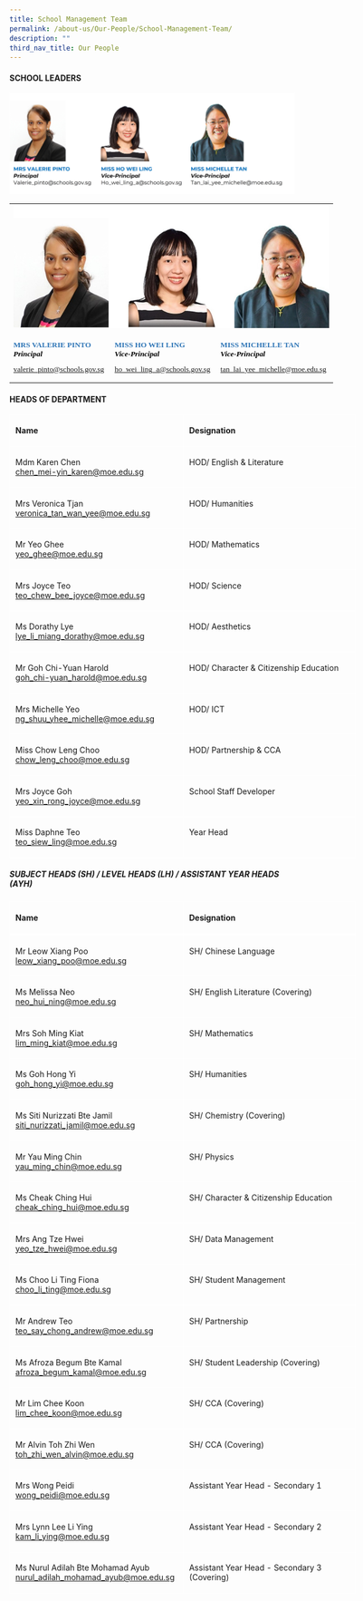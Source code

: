 ```yaml
---
title: School Management Team
permalink: /about-us/Our-People/School-Management-Team/
description: ""
third_nav_title: Our People
---
```

#### **SCHOOL LEADERS**
![](/images/About%20us/Our%20People/School%20Management%20Team/slsphoto4.jpg)

 <table border="0" cellpadding="0" cellspacing="0" width="858" style="border-collapse:
 collapse;width:429pt;mso-yfti-tbllook:1184"><colgroup><col width="268" style="mso-width-source:userset;width:134pt"> <col width="279" style="mso-width-source:userset;width:139pt"> <col width="312" style="mso-width-source:userset;width:156pt"></colgroup><tbody><tr height="248" style="mso-height-source:userset;height:123.78pt"><td colspan="3" height="248" class="oa1" width="858" style="height:123.78pt;
  width:429pt"><p style="language:en-US;line-height:107%;margin-top:0pt;margin-bottom:8.0pt;
  margin-left:0in;text-align:left;direction:ltr;unicode-bidi:embed;mso-line-break-override:
  none;word-break:normal;punctuation-wrap:hanging"><span style="font-size:10.0pt;
  font-family:Calibri;mso-ascii-font-family:Calibri;color:black;mso-color-index:
  1;mso-font-kerning:12.0pt;language:en-US;font-weight:bold;mso-style-textfill-type:
  solid;mso-style-textfill-fill-themecolor:text1;mso-style-textfill-fill-color:
  black;mso-style-textfill-fill-alpha:100.0%"><img src="/images/About%20us/Our%20People/School%20Management%20Team/school_leaders_1.jpg"></span></p></td></tr><tr height="112" style="mso-height-source:userset;height:55.75pt"><td height="112" class="oa1" width="268" style="height:55.75pt;width:134pt"><p style="language:en-US;line-height:107%;margin-top:0pt;margin-bottom:8.0pt;
  margin-left:0in;text-align:left;direction:ltr;unicode-bidi:embed;mso-line-break-override:
  none;word-break:normal;punctuation-wrap:hanging"><span style="font-size:10.0pt;
  font-family:Calibri;mso-ascii-font-family:Calibri;color:#2E75B6;mso-color-index:
  8;mso-font-kerning:12.0pt;language:en-US;font-weight:bold;mso-style-textfill-type:
  solid;mso-style-textfill-fill-themecolor:accent5;mso-style-textfill-fill-color:
  #2E75B6;mso-style-textfill-fill-alpha:100.0%;mso-style-textfill-fill-colortransforms:
  lumm=75000">MRS VALERIE PINTO</span><span style="font-size:10.0pt;font-family:
  Calibri;mso-ascii-font-family:Calibri;color:black;mso-color-index:1;
  mso-font-kerning:12.0pt;language:en-US;font-weight:bold;mso-style-textfill-type:
  solid;mso-style-textfill-fill-themecolor:text1;mso-style-textfill-fill-color:
  black;mso-style-textfill-fill-alpha:100.0%"><br></span><span style="font-size:10.0pt;font-family:Calibri;mso-ascii-font-family:
  Calibri;color:black;mso-color-index:1;mso-font-kerning:12.0pt;language:en-US;
  font-weight:bold;font-style:italic;mso-style-textfill-type:solid;mso-style-textfill-fill-themecolor:
  text1;mso-style-textfill-fill-color:black;mso-style-textfill-fill-alpha:100.0%">Principal</span></p><p style="language:en-US;line-height:107%;margin-top:0pt;margin-bottom:8.0pt;
  margin-left:0in;text-align:left;direction:ltr;unicode-bidi:embed;mso-line-break-override:
  none;word-break:normal;punctuation-wrap:hanging"><span style="font-size:10.0pt;
  font-family:Calibri;mso-ascii-font-family:Calibri;color:black;mso-color-index:
  1;mso-font-kerning:12.0pt;language:en-US;font-weight:normal;font-style:normal;
  mso-style-textfill-type:solid;mso-style-textfill-fill-themecolor:text1;
  mso-style-textfill-fill-color:black;mso-style-textfill-fill-alpha:100.0%"><a href="mailto:valerie_pinto@schools.gov.sg">valerie_pinto@schools.gov.sg</a></span></p></td><td class="oa1" width="279" style="width:139pt"><p style="language:en-US;line-height:107%;margin-top:0pt;margin-bottom:8.0pt;
  margin-left:0in;text-align:left;direction:ltr;unicode-bidi:embed;mso-line-break-override:
  none;word-break:normal;punctuation-wrap:hanging"><span style="font-size:10.0pt;
  font-family:Calibri;mso-ascii-font-family:Calibri;color:#2E75B6;mso-color-index:
  8;mso-font-kerning:12.0pt;language:en-US;font-weight:bold;mso-style-textfill-type:
  solid;mso-style-textfill-fill-themecolor:accent5;mso-style-textfill-fill-color:
  #2E75B6;mso-style-textfill-fill-alpha:100.0%;mso-style-textfill-fill-colortransforms:
  lumm=75000">MISS HO WEI LING</span><span style="font-size:10.0pt;font-family:
  Calibri;mso-ascii-font-family:Calibri;color:black;mso-color-index:1;
  mso-font-kerning:12.0pt;language:en-US;mso-style-textfill-type:solid;
  mso-style-textfill-fill-themecolor:text1;mso-style-textfill-fill-color:black;
  mso-style-textfill-fill-alpha:100.0%"><br></span><span style="font-size:10.0pt;font-family:Calibri;mso-ascii-font-family:
  Calibri;color:black;mso-color-index:1;mso-font-kerning:12.0pt;language:en-US;
  font-weight:bold;font-style:italic;mso-style-textfill-type:solid;mso-style-textfill-fill-themecolor:
  text1;mso-style-textfill-fill-color:black;mso-style-textfill-fill-alpha:100.0%">Vice-Principal</span></p><p style="language:en-US;line-height:107%;margin-top:0pt;margin-bottom:8.0pt;
  margin-left:0in;text-align:left;direction:ltr;unicode-bidi:embed;mso-line-break-override:
  none;word-break:normal;punctuation-wrap:hanging"><span style="font-size:10.0pt;
  font-family:Calibri;mso-ascii-font-family:Calibri;color:black;mso-color-index:
  1;mso-font-kerning:12.0pt;language:en-US;font-weight:normal;font-style:normal;
  mso-style-textfill-type:solid;mso-style-textfill-fill-themecolor:text1;
  mso-style-textfill-fill-color:black;mso-style-textfill-fill-alpha:100.0%"><a href="ho_wei_ling_a@schools.gov.sg">ho_wei_ling_a@schools.gov.sg</a></span></p></td><td class="oa1" width="312" style="width:156pt"><p style="language:en-US;line-height:107%;margin-top:0pt;margin-bottom:8.0pt;
  margin-left:0in;text-align:left;direction:ltr;unicode-bidi:embed;mso-line-break-override:
  none;word-break:normal;punctuation-wrap:hanging"><span style="font-size:10.0pt;
  font-family:Calibri;mso-ascii-font-family:Calibri;color:#2E75B6;mso-color-index:
  8;mso-font-kerning:12.0pt;language:en-US;font-weight:bold;mso-style-textfill-type:
  solid;mso-style-textfill-fill-themecolor:accent5;mso-style-textfill-fill-color:
  #2E75B6;mso-style-textfill-fill-alpha:100.0%;mso-style-textfill-fill-colortransforms:
  lumm=75000">MISS MICHELLE TAN<br></span><span style="font-size:10.0pt;font-family:Calibri;mso-ascii-font-family:
  Calibri;color:black;mso-color-index:1;mso-font-kerning:12.0pt;language:en-US;
  font-weight:bold;font-style:italic;mso-style-textfill-type:solid;mso-style-textfill-fill-themecolor:
  text1;mso-style-textfill-fill-color:black;mso-style-textfill-fill-alpha:100.0%">Vice-Principal</span></p><p style="language:en-US;line-height:107%;margin-top:0pt;margin-bottom:8.0pt;
  margin-left:0in;text-align:left;direction:ltr;unicode-bidi:embed;mso-line-break-override:
  none;word-break:normal;punctuation-wrap:hanging"><span style="font-size:10.0pt;
  font-family:Calibri;mso-ascii-font-family:Calibri;color:black;mso-color-index:
  1;mso-font-kerning:12.0pt;language:en-US;font-weight:normal;font-style:normal;
  mso-style-textfill-type:solid;mso-style-textfill-fill-themecolor:text1;
  mso-style-textfill-fill-color:black;mso-style-textfill-fill-alpha:100.0%"><a href="tan_lai_yee_michelle@moe.edu.sg">tan_lai_yee_michelle@moe.edu.sg</a></span></p></td></tr></tbody></table>   

#### **HEADS OF DEPARTMENT**
<table class="MsoNormalTable" border="0" cellspacing="0" cellpadding="0" width="569" style="width:510pt;border-collapse:collapse;mso-yfti-tbllook:1056;
 mso-padding-alt:0cm 0cm 0cm 0cm"><tbody><tr style="mso-yfti-irow:0;mso-yfti-firstrow:yes;height:30pt"><td width="284" valign="top" style="width:213.0pt;border:solid white 1.0pt;
  border-bottom:solid white 1.0pt;padding:3.6pt 7.2pt 3.6pt 7.2pt;height:30pt"><p class="MsoNormal"><b><span lang="EN-SG" style="mso-ansi-language:EN-SG">Name</span></b></p></td><td width="300" valign="top" style="width:213.0pt;border-top:solid white 1.0pt;
  border-left:none;border-bottom:solid white 1.0pt;border-right:solid white 1.0pt;
  mso-border-left-alt:solid white 1.0pt;padding:3.6pt 7.2pt 3.6pt 7.2pt;
  height:30pt"><p class="MsoNormal"><b><span lang="EN-SG" style="mso-ansi-language:EN-SG">Designation</span></b></p></td></tr><tr style="mso-yfti-irow:1;height:30pt"><td width="284" valign="top" style="width:213.0pt;border:solid white 1.0pt;
  border-top:none;mso-border-top-alt:solid white 3.0pt;padding:3.6pt 7.2pt 3.6pt 7.2pt;
  height:30pt"><p class="MsoNormal"><span lang="EN-SG" style="mso-ansi-language:EN-SG">Mdm Karen Chen<br><a href="chen_mei-yin_karen@moe.edu.sg">chen_mei-yin_karen@moe.edu.sg</a></span></p></td><td width="284" valign="top" style="width:213.0pt;border-top:none;border-left:
  none;border-bottom:solid white 1.0pt;border-right:solid white 1.0pt;
  mso-border-top-alt:solid white 3.0pt;mso-border-left-alt:solid white 1.0pt;
  padding:3.6pt 7.2pt 3.6pt 7.2pt;height:29.2pt"><p class="MsoNormal"><span lang="EN-SG" style="mso-ansi-language:EN-SG">HOD/ English &amp; Literature</span></p></td></tr><tr style="mso-yfti-irow:2;height:29.2pt"><td width="284" valign="top" style="width:213.0pt;border:solid white 1.0pt;
  border-top:none;mso-border-top-alt:solid white 1.0pt;padding:3.6pt 7.2pt 3.6pt 7.2pt;
  height:29.2pt"><p class="MsoNormal"><span lang="EN-SG" style="mso-ansi-language:EN-SG">Mrs Veronica Tjan<br><a href="veronica_tan_wan_yee@moe.edu.sg">veronica_tan_wan_yee@moe.edu.sg</a></span></p></td><td width="284" valign="top" style="width:213.0pt;border-top:none;border-left:
  none;border-bottom:solid white 1.0pt;border-right:solid white 1.0pt;
  mso-border-top-alt:solid white 1.0pt;mso-border-left-alt:solid white 1.0pt;
  padding:3.6pt 7.2pt 3.6pt 7.2pt;height:29.2pt"><p class="MsoNormal">HOD/ Humanities</p></td></tr><tr style="mso-yfti-irow:3;height:29.2pt"><td width="284" valign="top" style="width:213.0pt;border:solid white 1.0pt;
  border-top:none;mso-border-top-alt:solid white 1.0pt;padding:3.6pt 7.2pt 3.6pt 7.2pt;
  height:29.2pt"><p class="MsoNormal"><span lang="EN-SG" style="mso-ansi-language:EN-SG">Mr Yeo Ghee<br><a href="yeo_ghee@moe.edu.sg">yeo_ghee@moe.edu.sg</a></span></p></td><td width="284" valign="top" style="width:213.0pt;border-top:none;border-left:
  none;border-bottom:solid white 1.0pt;border-right:solid white 1.0pt;
  mso-border-top-alt:solid white 1.0pt;mso-border-left-alt:solid white 1.0pt;
  padding:3.6pt 7.2pt 3.6pt 7.2pt;height:29.2pt"><p class="MsoNormal">HOD/ Mathematics</p></td></tr><tr style="mso-yfti-irow:4;height:29.2pt"><td width="284" valign="top" style="width:213.0pt;border:solid white 1.0pt;
  border-top:none;mso-border-top-alt:solid white 1.0pt;padding:3.6pt 7.2pt 3.6pt 7.2pt;
  height:29.2pt"><p class="MsoNormal">Mrs Joyce Teo<br><a href="teo_chew_bee_joyce@moe.edu.sg">teo_chew_bee_joyce@moe.edu.sg</a></p></td><td width="284" valign="top" style="width:213.0pt;border-top:none;border-left:
  none;border-bottom:solid white 1.0pt;border-right:solid white 1.0pt;
  mso-border-top-alt:solid white 1.0pt;mso-border-left-alt:solid white 1.0pt;
  padding:3.6pt 7.2pt 3.6pt 7.2pt;height:29.2pt"><p class="MsoNormal">HOD/ Science</p></td></tr><tr style="mso-yfti-irow:5;height:29.2pt"><td width="284" valign="top" style="width:213.0pt;border:solid white 1.0pt;
  border-top:none;mso-border-top-alt:solid white 1.0pt;padding:3.6pt 7.2pt 3.6pt 7.2pt;
  height:29.2pt"><p class="MsoNormal">Ms Dorathy Lye<br><a href="lye_li_miang_dorathy@moe.edu.sg">lye_li_miang_dorathy@moe.edu.sg</a></p></td><td width="284" valign="top" style="width:213.0pt;border-top:none;border-left:
  none;border-bottom:solid white 1.0pt;border-right:solid white 1.0pt;
  mso-border-top-alt:solid white 1.0pt;mso-border-left-alt:solid white 1.0pt;
  padding:3.6pt 7.2pt 3.6pt 7.2pt;height:29.2pt"><p class="MsoNormal">HOD/ Aesthetics</p></td></tr><tr style="mso-yfti-irow:6;height:29.2pt"><td width="284" valign="top" style="width:215.0pt;border:solid white 1.0pt;
  border-top:none;mso-border-top-alt:solid white 1.0pt;padding:3.6pt 7.2pt 3.6pt 7.2pt;
  height:29.2pt"><p class="MsoNormal">Mr Goh Chi-Yuan Harold<br><a href="goh_chi-yuan_harold@moe.edu.sg">goh_chi-yuan_harold@moe.edu.sg</a></p></td><td width="284" valign="top" style="width:213.0pt;border-top:none;border-left:
  none;border-bottom:solid white 1.0pt;border-right:solid white 1.0pt;
  mso-border-top-alt:solid white 1.0pt;mso-border-left-alt:solid white 1.0pt;
  padding:3.6pt 7.2pt 3.6pt 7.2pt;height:29.2pt"><p class="MsoNormal">HOD/ Character &amp; Citizenship Education</p></td></tr>
	<tr style="mso-yfti-irow:7;height:29.2pt">
	<td width="284" valign="top" style="width:213.0pt;border:solid white 1.0pt;
  border-top:none;mso-border-top-alt:solid white 1.0pt;padding:3.6pt 7.2pt 3.6pt 7.2pt;
  height:29.2pt"><p class="MsoNormal">Mrs Michelle Yeo<br><a href="ng_shuu_yhee_michelle@moe.edu.sg">ng_shuu_yhee_michelle@moe.edu.sg</a></p></td><td width="284" valign="top" style="width:213.0pt;border-top:none;border-left:
  none;border-bottom:solid white 1.0pt;border-right:solid white 1.0pt;
  mso-border-top-alt:solid white 1.0pt;mso-border-left-alt:solid white 1.0pt;
  padding:3.6pt 7.2pt 3.6pt 7.2pt;height:29.2pt"><p class="MsoNormal">HOD/ ICT</p></td></tr><tr style="mso-yfti-irow:8;height:29.2pt"><td width="284" valign="top" style="width:213.0pt;border:solid white 1.0pt;
  border-top:none;mso-border-top-alt:solid white 1.0pt;padding:3.6pt 7.2pt 3.6pt 7.2pt;
  height:29.2pt"><p class="MsoNormal">Miss Chow Leng Choo<br><a href="chow_leng_choo@moe.edu.sg">chow_leng_choo@moe.edu.sg</a></p></td><td width="284" valign="top" style="width:213.0pt;border-top:none;border-left:
  none;border-bottom:solid white 1.0pt;border-right:solid white 1.0pt;
  mso-border-top-alt:solid white 1.0pt;mso-border-left-alt:solid white 1.0pt;
  padding:3.6pt 7.2pt 3.6pt 7.2pt;height:29.2pt"><p class="MsoNormal">HOD/ Partnership &amp; CCA</p></td></tr><tr style="mso-yfti-irow:9;height:29.2pt"><td width="284" valign="top" style="width:213.0pt;border:solid white 1.0pt;
  border-top:none;mso-border-top-alt:solid white 1.0pt;padding:3.6pt 7.2pt 3.6pt 7.2pt;
  height:29.2pt"><p class="MsoNormal">Mrs Joyce Goh<br><a href="yeo_xin_rong_joyce@moe.edu.sg">yeo_xin_rong_joyce@moe.edu.sg</a></p></td><td width="284" valign="top" style="width:213.0pt;border-top:none;border-left:
  none;border-bottom:solid white 1.0pt;border-right:solid white 1.0pt;
  mso-border-top-alt:solid white 1.0pt;mso-border-left-alt:solid white 1.0pt;
  padding:3.6pt 7.2pt 3.6pt 7.2pt;height:29.2pt"><p class="MsoNormal">School Staff Developer</p></td></tr><tr style="mso-yfti-irow:10;mso-yfti-lastrow:yes;height:29.2pt"><td width="284" valign="top" style="width:213.0pt;border:solid white 1.0pt;
  border-top:none;mso-border-top-alt:solid white 1.0pt;padding:3.6pt 7.2pt 3.6pt 7.2pt;
  height:29.2pt"><p class="MsoNormal">Miss Daphne Teo<br><a href="teo_siew_ling@moe.edu.sg">teo_siew_ling@moe.edu.sg</a></p></td><td width="284" valign="top" style="width:213.0pt;border-top:none;border-left:
  none;border-bottom:solid white 1.0pt;border-right:solid white 1.0pt;
  mso-border-top-alt:solid white 1.0pt;mso-border-left-alt:solid white 1.0pt;
  padding:3.6pt 7.2pt 3.6pt 7.2pt;height:29.2pt"><p class="MsoNormal">Year Head</p></td></tr></tbody></table>

##### **SUBJECT HEADS (SH) / LEVEL HEADS (LH) / ASSISTANT YEAR HEADS (AYH)**

<table class="MsoNormalTable" border="0" cellspacing="0" cellpadding="0" width="570" style="width:510pt;border-collapse:collapse;mso-yfti-tbllook:1056;
 mso-padding-alt:0cm 0cm 0cm 0cm"><tbody><tr style="mso-yfti-irow:0;mso-yfti-firstrow:yes;height:23.8pt"><td width="284" valign="top" style="width:213.0pt;border:solid white 1.0pt;
  border-bottom:solid white 3.0pt;padding:3.6pt 7.2pt 3.6pt 7.2pt;height:23.8pt"><p class="MsoNormal"><b><span lang="EN-SG" style="mso-ansi-language:EN-SG">Name</span></b></p></td><td width="500" valign="top" style="width:213.0pt;border-top:solid white 1.0pt;
  border-left:none;border-bottom:solid white 3.0pt;border-right:solid white 1.0pt;
  mso-border-left-alt:solid white 1.0pt;padding:3.6pt 7.2pt 3.6pt 7.2pt;
  height:23.8pt"><p class="MsoNormal"><b><span lang="EN-SG" style="mso-ansi-language:EN-SG">Designation</span></b></p></td></tr><tr style="mso-yfti-irow:1;height:29.2pt"><td width="300" valign="top" style="width:213.0pt;border:solid white 1.0pt;
  border-top:none;mso-border-top-alt:solid white 3.0pt;padding:3.6pt 7.2pt 3.6pt 7.2pt;
  height:29.2pt"><p class="MsoNormal"><span lang="EN-SG" style="mso-ansi-language:EN-SG">Mr Leow Xiang Poo<br><a href="leow_xiang_poo@moe.edu.sg">leow_xiang_poo@moe.edu.sg</a></span></p></td><td width="284" valign="top" style="width:213.0pt;border-top:none;border-left:
  none;border-bottom:solid white 1.0pt;border-right:solid white 1.0pt;
  mso-border-top-alt:solid white 3.0pt;mso-border-left-alt:solid white 1.0pt;
  padding:3.6pt 7.2pt 3.6pt 7.2pt;height:29.2pt"><p class="MsoNormal"><span lang="EN-SG" style="mso-ansi-language:EN-SG">SH/ Chinese Language</span></p></td></tr><tr style="mso-yfti-irow:2;height:29.2pt"><td width="284" valign="top" style="width:213.0pt;border:solid white 1.0pt;
  border-top:none;mso-border-top-alt:solid white 1.0pt;padding:3.6pt 7.2pt 3.6pt 7.2pt;
  height:29.2pt"><p class="MsoNormal"><span lang="EN-SG" style="mso-ansi-language:EN-SG">Ms Melissa Neo<br><a href="neo_hui_ning@moe.edu.sg">neo_hui_ning@moe.edu.sg</a></span></p></td><td width="284" valign="top" style="width:213.0pt;border-top:none;border-left:
  none;border-bottom:solid white 1.0pt;border-right:solid white 1.0pt;
  mso-border-top-alt:solid white 1.0pt;mso-border-left-alt:solid white 1.0pt;
  padding:3.6pt 7.2pt 3.6pt 7.2pt;height:29.2pt"><p class="MsoNormal">SH/ English Literature (Covering)</p></td></tr><tr style="mso-yfti-irow:3;height:29.2pt"><td width="284" valign="top" style="width:213.0pt;border:solid white 1.0pt;
  border-top:none;mso-border-top-alt:solid white 1.0pt;padding:3.6pt 7.2pt 3.6pt 7.2pt;
  height:29.2pt"><p class="MsoNormal"><span lang="EN-SG" style="mso-ansi-language:EN-SG">Mrs Soh Ming Kiat<br><a href="lim_ming_kia@moe.edu.sg">lim_ming_kiat@moe.edu.sg</a></span></p></td><td width="284" valign="top" style="width:213.0pt;border-top:none;border-left:
  none;border-bottom:solid white 1.0pt;border-right:solid white 1.0pt;
  mso-border-top-alt:solid white 1.0pt;mso-border-left-alt:solid white 1.0pt;
  padding:3.6pt 7.2pt 3.6pt 7.2pt;height:29.2pt"><p class="MsoNormal">SH/ Mathematics</p></td></tr><tr style="mso-yfti-irow:4;height:29.2pt"><td width="284" valign="top" style="width:213.0pt;border:solid white 1.0pt;
  border-top:none;mso-border-top-alt:solid white 1.0pt;padding:3.6pt 7.2pt 3.6pt 7.2pt;
  height:29.2pt"><p class="MsoNormal">Ms Goh Hong Yi<br><a href="goh_hong_yi@moe.edu.sg">goh_hong_yi@moe.edu.sg</a></p></td><td width="284" valign="top" style="width:213.0pt;border-top:none;border-left:
  none;border-bottom:solid white 1.0pt;border-right:solid white 1.0pt;
  mso-border-top-alt:solid white 1.0pt;mso-border-left-alt:solid white 1.0pt;
  padding:3.6pt 7.2pt 3.6pt 7.2pt;height:29.2pt"><p class="MsoNormal">SH/ Humanities</p></td></tr><tr style="mso-yfti-irow:5;height:29.2pt"><td width="284" valign="top" style="width:213.0pt;border:solid white 1.0pt;
  border-top:none;mso-border-top-alt:solid white 1.0pt;padding:3.6pt 7.2pt 3.6pt 7.2pt;
  height:29.2pt"><p class="MsoNormal">Ms Siti Nurizzati Bte Jamil<br><a href="siti_nurizzati_jami@moe.edu.sg">siti_nurizzati_jamil@moe.edu.sg</a></p></td><td width="284" valign="top" style="width:213.0pt;border-top:none;border-left:
  none;border-bottom:solid white 1.0pt;border-right:solid white 1.0pt;
  mso-border-top-alt:solid white 1.0pt;mso-border-left-alt:solid white 1.0pt;
  padding:3.6pt 7.2pt 3.6pt 7.2pt;height:29.2pt"><p class="MsoNormal">SH/ Chemistry (Covering)</p></td></tr><tr style="mso-yfti-irow:6;height:29.2pt"><td width="284" valign="top" style="width:215.0pt;border:solid white 1.0pt;
  border-top:none;mso-border-top-alt:solid white 1.0pt;padding:3.6pt 7.2pt 3.6pt 7.2pt;
  height:29.2pt"><p class="MsoNormal">Mr Yau Ming Chin<br><a href="yau_ming_chi@moe.edu.sg">yau_ming_chin@moe.edu.sg</a></p></td><td width="284" valign="top" style="width:213.0pt;border-top:none;border-left:
  none;border-bottom:solid white 1.0pt;border-right:solid white 1.0pt;
  mso-border-top-alt:solid white 1.0pt;mso-border-left-alt:solid white 1.0pt;
  padding:3.6pt 7.2pt 3.6pt 7.2pt;height:29.2pt"><p class="MsoNormal">SH/ Physics</p></td></tr>
	<tr style="mso-yfti-irow:7;height:29.2pt">
	<td width="284" valign="top" style="width:213.0pt;border:solid white 1.0pt;
  border-top:none;mso-border-top-alt:solid white 1.0pt;padding:3.6pt 7.2pt 3.6pt 7.2pt;
  height:29.2pt"><p class="MsoNormal">Ms Cheak Ching Hui<br><a href="cheak_ching_hui@moe.edu.sg">cheak_ching_hui@moe.edu.sg</a></p></td><td width="284" valign="top" style="width:213.0pt;border-top:none;border-left:
  none;border-bottom:solid white 1.0pt;border-right:solid white 1.0pt;
  mso-border-top-alt:solid white 1.0pt;mso-border-left-alt:solid white 1.0pt;
  padding:3.6pt 7.2pt 3.6pt 7.2pt;height:29.2pt"><p class="MsoNormal">SH/ Character &amp; Citizenship Education</p></td></tr><tr style="mso-yfti-irow:8;height:29.2pt"><td width="284" valign="top" style="width:213.0pt;border:solid white 1.0pt;
  border-top:none;mso-border-top-alt:solid white 1.0pt;padding:3.6pt 7.2pt 3.6pt 7.2pt;
  height:29.2pt"><p class="MsoNormal">Mrs Ang Tze Hwei<br><a href="yeo_tze_hwei@moe.edu.sg">yeo_tze_hwei@moe.edu.sg</a></p></td><td width="284" valign="top" style="width:213.0pt;border-top:none;border-left:
  none;border-bottom:solid white 1.0pt;border-right:solid white 1.0pt;
  mso-border-top-alt:solid white 1.0pt;mso-border-left-alt:solid white 1.0pt;
  padding:3.6pt 7.2pt 3.6pt 7.2pt;height:29.2pt"><p class="MsoNormal">SH/ Data Management</p></td></tr><tr style="mso-yfti-irow:9;height:29.2pt"><td width="284" valign="top" style="width:213.0pt;border:solid white 1.0pt;
  border-top:none;mso-border-top-alt:solid white 1.0pt;padding:3.6pt 7.2pt 3.6pt 7.2pt;
  height:29.2pt"><p class="MsoNormal">Ms Choo Li Ting Fiona<br><a href="choo_li_ting@moe.edu.sg">choo_li_ting@moe.edu.sg</a></p></td><td width="284" valign="top" style="width:213.0pt;border-top:none;border-left:
  none;border-bottom:solid white 1.0pt;border-right:solid white 1.0pt;
  mso-border-top-alt:solid white 1.0pt;mso-border-left-alt:solid white 1.0pt;
  padding:3.6pt 7.2pt 3.6pt 7.2pt;height:29.2pt"><p class="MsoNormal">SH/ Student Management</p></td></tr><tr style="mso-yfti-irow:10;mso-yfti-lastrow:yes;height:29.2pt"><td width="284" valign="top" style="width:213.0pt;border:solid white 1.0pt;
  border-top:none;mso-border-top-alt:solid white 1.0pt;padding:3.6pt 7.2pt 3.6pt 7.2pt;
  height:29.2pt"><p class="MsoNormal">Mr Andrew Teo<br><a href="teo_say_chong_andrew@moe.edu.sg">teo_say_chong_andrew@moe.edu.sg</a></p></td><td width="284" valign="top" style="width:213.0pt;border-top:none;border-left:
  none;border-bottom:solid white 1.0pt;border-right:solid white 1.0pt;
  mso-border-top-alt:solid white 1.0pt;mso-border-left-alt:solid white 1.0pt;
  padding:3.6pt 7.2pt 3.6pt 7.2pt;height:29.2pt"><p class="MsoNormal">SH/ Partnership</p></td></tr><tr style="mso-yfti-irow:10;mso-yfti-lastrow:yes;height:29.2pt"><td width="284" valign="top" style="width:213.0pt;border:solid white 1.0pt;
  border-top:none;mso-border-top-alt:solid white 1.0pt;padding:3.6pt 7.2pt 3.6pt 7.2pt;
  height:29.2pt"><p class="MsoNormal">Ms Afroza Begum Bte Kamal<br><a href="afroza_begum_kamal@moe.edu.sg">afroza_begum_kamal@moe.edu.sg</a></p></td><td width="284" valign="top" style="width:213.0pt;border-top:none;border-left:
  none;border-bottom:solid white 1.0pt;border-right:solid white 1.0pt;
  mso-border-top-alt:solid white 1.0pt;mso-border-left-alt:solid white 1.0pt;
  padding:3.6pt 7.2pt 3.6pt 7.2pt;height:29.2pt"><p class="MsoNormal">SH/ Student Leadership (Covering)</p></td></tr><tr style="mso-yfti-irow:10;mso-yfti-lastrow:yes;height:29.2pt"><td width="284" valign="top" style="width:213.0pt;border:solid white 1.0pt;
  border-top:none;mso-border-top-alt:solid white 1.0pt;padding:3.6pt 7.2pt 3.6pt 7.2pt;
  height:29.2pt"><p class="MsoNormal">Mr Lim Chee Koon<br><a href="lim_chee_koon@moe.edu.sg">lim_chee_koon@moe.edu.sg</a></p></td><td width="284" valign="top" style="width:213.0pt;border-top:none;border-left:
  none;border-bottom:solid white 1.0pt;border-right:solid white 1.0pt;
  mso-border-top-alt:solid white 1.0pt;mso-border-left-alt:solid white 1.0pt;
  padding:3.6pt 7.2pt 3.6pt 7.2pt;height:29.2pt"><p class="MsoNormal">SH/ CCA (Covering)</p></td></tr><tr style="mso-yfti-irow:10;mso-yfti-lastrow:yes;height:29.2pt"><td width="284" valign="top" style="width:213.0pt;border:solid white 1.0pt;
  border-top:none;mso-border-top-alt:solid white 1.0pt;padding:3.6pt 7.2pt 3.6pt 7.2pt;
  height:29.2pt"><p class="MsoNormal">Mr Alvin Toh Zhi Wen<br><a href="toh_zhi_wen_alvin@moe.edu.sg">toh_zhi_wen_alvin@moe.edu.sg</a></p></td><td width="284" valign="top" style="width:213.0pt;border-top:none;border-left:
  none;border-bottom:solid white 1.0pt;border-right:solid white 1.0pt;
  mso-border-top-alt:solid white 1.0pt;mso-border-left-alt:solid white 1.0pt;
  padding:3.6pt 7.2pt 3.6pt 7.2pt;height:29.2pt"><p class="MsoNormal">SH/ CCA (Covering)</p></td></tr><tr style="mso-yfti-irow:10;mso-yfti-lastrow:yes;height:29.2pt"><td width="284" valign="top" style="width:213.0pt;border:solid white 1.0pt;
  border-top:none;mso-border-top-alt:solid white 1.0pt;padding:3.6pt 7.2pt 3.6pt 7.2pt;
  height:29.2pt"><p class="MsoNormal">Mrs Wong Peidi<br><a href="wong_peidi@moe.edu.sg">wong_peidi@moe.edu.sg</a></p></td><td width="284" valign="top" style="width:213.0pt;border-top:none;border-left:
  none;border-bottom:solid white 1.0pt;border-right:solid white 1.0pt;
  mso-border-top-alt:solid white 1.0pt;mso-border-left-alt:solid white 1.0pt;
  padding:3.6pt 7.2pt 3.6pt 7.2pt;height:29.2pt"><p class="MsoNormal">Assistant Year Head - Secondary 1</p></td></tr><tr style="mso-yfti-irow:10;mso-yfti-lastrow:yes;height:29.2pt"><td width="284" valign="top" style="width:213.0pt;border:solid white 1.0pt;
  border-top:none;mso-border-top-alt:solid white 1.0pt;padding:3.6pt 7.2pt 3.6pt 7.2pt;
  height:29.2pt"><p class="MsoNormal">Mrs Lynn Lee Li Ying<br><a href="kam_li_ying@moe.edu.sg">kam_li_ying@moe.edu.sg</a></p></td><td width="284" valign="top" style="width:213.0pt;border-top:none;border-left:
  none;border-bottom:solid white 1.0pt;border-right:solid white 1.0pt;
  mso-border-top-alt:solid white 1.0pt;mso-border-left-alt:solid white 1.0pt;
  padding:3.6pt 7.2pt 3.6pt 7.2pt;height:29.2pt"><p class="MsoNormal">Assistant Year Head - Secondary 2</p></td></tr><tr style="mso-yfti-irow:10;mso-yfti-lastrow:yes;height:29.2pt"><td width="284" valign="top" style="width:213.0pt;border:solid white 1.0pt;
  border-top:none;mso-border-top-alt:solid white 1.0pt;padding:3.6pt 7.2pt 3.6pt 7.2pt;
  height:29.2pt"><p class="MsoNormal">Ms Nurul Adilah Bte Mohamad Ayub<br><a href="nurul_adilah_mohamad_ayub@moe.edu.sg">nurul_adilah_mohamad_ayub@moe.edu.sg</a></p></td><td width="284" valign="top" style="width:213.0pt;border-top:none;border-left:
  none;border-bottom:solid white 1.0pt;border-right:solid white 1.0pt;
  mso-border-top-alt:solid white 1.0pt;mso-border-left-alt:solid white 1.0pt;
  padding:3.6pt 7.2pt 3.6pt 7.2pt;height:29.2pt"><p class="MsoNormal">Assistant Year Head - Secondary 3 (Covering)</p></td></tr></tbody></table>
